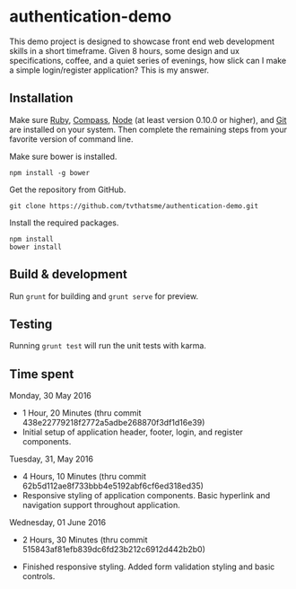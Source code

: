 # authentication-demo

This demo project is designed to showcase front end web development skills in a short timeframe. Given 8 hours, some design and ux specifications, coffee, and a quiet series of evenings, how slick can I make a simple login/register application? This is my answer.


## Installation

Make sure [Ruby][1], [Compass][2], [Node][3] (at least version 0.10.0 or higher), and [Git][4] are installed on your system. Then complete the remaining steps from your favorite version of command line.

Make sure bower is installed.
```
npm install -g bower
```


Get the repository from GitHub.
```
git clone https://github.com/tvthatsme/authentication-demo.git
```


Install the required packages.
```
npm install
bower install
```

## Build & development

Run `grunt` for building and `grunt serve` for preview.

## Testing

Running `grunt test` will run the unit tests with karma.

## Time spent

Monday, 30 May 2016
* 1 Hour, 20 Minutes (thru commit 438e22779218f2772a5adbe268870f3df1d16e39)
* Initial setup of application header, footer, login, and register components.


Tuesday, 31, May 2016
* 4 Hours, 10 Minutes (thru commit 62b5d112ae8f733bbb4e5192abf6cf6ed318ed35)
* Responsive styling of application components. Basic hyperlink and navigation support throughout application.

Wednesday, 01 June 2016
* 2 Hours, 30 Minutes (thru commit 515843af81efb839dc6fd23b212c6912d442b2b0)
* Finished responsive styling. Added form validation styling and basic controls.


  [1]: https://www.ruby-lang.org/en/documentation/installation/
  [2]: http://compass-style.org/install/
  [3]: https://nodejs.org/en/
  [4]: http://git-scm.com/
